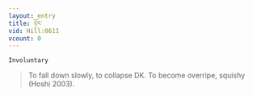 ```yaml
---
layout: entry
title: ཉོར་
vid: Hill:0611
vcount: 0
---
```

`Involuntary` 
> To fall down slowly, to collapse DK\.
 To become overripe, squishy (Hoshi 2003)\.

